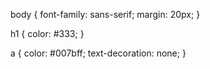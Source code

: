 body {
  font-family: sans-serif;
  margin: 20px;
}

h1 {
  color: #333;
}

a {
  color: #007bff;
  text-decoration: none;
}
